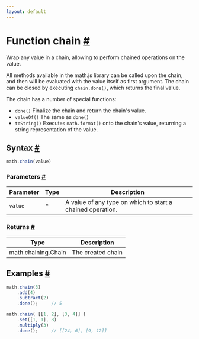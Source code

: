 ```yaml
---
layout: default
---
```


<h1 id="function-chain">Function chain <a href="#function-chain" title="Permalink">#</a></h1>

Wrap any value in a chain, allowing to perform chained operations on
the value.

All methods available in the math.js library can be called upon the chain,
and then will be evaluated with the value itself as first argument.
The chain can be closed by executing `chain.done()`, which returns
the final value.

The chain has a number of special functions:

- `done()`     Finalize the chain and return the chain's value.
- `valueOf()`  The same as `done()`
- `toString()` Executes `math.format()` onto the chain's value, returning
               a string representation of the value.


<h2 id="syntax">Syntax <a href="#syntax" title="Permalink">#</a></h2>

```js
math.chain(value)
```

<h3 id="parameters">Parameters <a href="#parameters" title="Permalink">#</a></h3>

Parameter | Type | Description
--------- | ---- | -----------
`value` | * | A value of any type on which to start a chained operation.

<h3 id="returns">Returns <a href="#returns" title="Permalink">#</a></h3>

Type | Description
---- | -----------
math.chaining.Chain | The created chain


<h2 id="examples">Examples <a href="#examples" title="Permalink">#</a></h2>

```js
math.chain(3)
    .add(4)
    .subtract(2)
    .done();     // 5

math.chain( [[1, 2], [3, 4]] )
    .set([1, 1], 8)
    .multiply(3)
    .done();     // [[24, 6], [9, 12]]
```




<!-- Note: This file is automatically generated from source code comments. Changes made in this file will be overridden. -->
